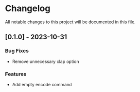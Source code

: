 # Changelog

All notable changes to this project will be documented in this file.

## [0.1.0] - 2023-10-31

### Bug Fixes

- Remove unnecessary clap option

### Features

- Add empty encode command

<!-- generated by git-cliff -->
